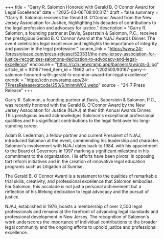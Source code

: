 +++
title = "Garry R. Salomon Honored with Gerald B. O'Connor Award for Legal Excellence"
date = "2025-03-06T08:00:31Z"
draft = false
summary = "Garry R. Salomon receives the Gerald B. O'Connor Award from the New Jersey Association for Justice, highlighting his decades of contributions to the legal profession and advocacy for justice."
description = "Garry R. Salomon, a founding partner at Davis, Saperstein & Salomon, P.C., receives the prestigious Gerald B. O'Connor Award at the NJAJ Awards Dinner. The event celebrates legal excellence and highlights the importance of integrity and passion in the legal profession."
source_link = "https://www.24-7pressrelease.com/press-release/520331/the-new-jersey-association-for-justice-recognizes-salomons-dedication-to-advocacy-and-legal-excellence"
enclosure = "https://cdn.newsramp.app/banners/awards-3.jpg"
article_id = 93167
feed_item_id = 11662
url = "/202503/93167-garry-r-salomon-honored-with-gerald-b-oconnor-award-for-legal-excellence"
qrcode = "https://cdn.newsramp.app/24-7PressRelease/qrcode/253/6/mintnW03.webp"
source = "24-7 Press Release"
+++

<p>Garry R. Salomon, a founding partner at Davis, Saperstein & Salomon, P.C., was recently honored with the Gerald B. O'Connor Award by the New Jersey Association for Justice (NJAJ) at their 8th Annual Awards Dinner. This prestigious award acknowledges Salomon's exceptional professional qualities and his significant contributions to the legal field over his long-standing career.</p><p>Adam B. Lederman, a fellow partner and current President of NJAJ, introduced Salomon at the event, commending his leadership and character. Salomon's involvement with NJAJ dates back to 1984, with his appointment to the Board of Governors in 1997 marking a significant milestone in his commitment to the organization. His efforts have been pivotal in opposing tort reform initiatives and in the creation of innovative legal education programs such as Litigation at Sunrise.</p><p>The Gerald B. O'Connor Award is a testament to the qualities of remarkable trial skills, creativity, and professional excellence that Salomon embodies. For Salomon, this accolade is not just a personal achievement but a reflection of his lifelong dedication to legal advocacy and the pursuit of justice.</p><p>NJAJ, established in 1976, boasts a membership of over 2,500 legal professionals and remains at the forefront of advancing legal standards and professional development in New Jersey. The recognition of Salomon's work underscores the importance of individual contributions to the broader legal community and the ongoing efforts to uphold justice and professional excellence.</p>